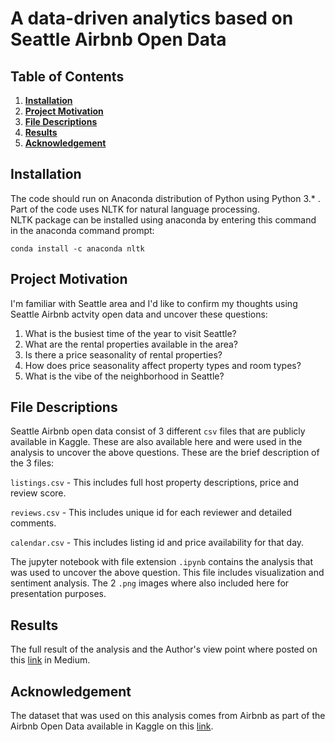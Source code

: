 # A data-driven analytics based on Seattle Airbnb Open Data

## Table of Contents

 1. **[Installation](https://github.com/vgacutan/Airbnb/new/main?readme=1#installation)**
 2. **[Project Motivation](https://github.com/vgacutan/Airbnb/new/main?readme=1#project-motivation)**
 3. **[File Descriptions](https://github.com/vgacutan/Airbnb/new/main?readme=1#file-descriptions)**
 4. **[Results](https://github.com/vgacutan/Airbnb/new/main?readme=1#results)**
 5. **[Acknowledgement](https://github.com/vgacutan/Airbnb/new/main?readme=1#acknowledgement)**

## Installation
The code should run on Anaconda distribution of Python using Python 3.* .  Part of the code uses NLTK for natural language processing.  
NLTK package can be installed using anaconda by entering this command in the anaconda command prompt:

`conda install -c anaconda nltk`

## Project Motivation
I'm familiar with Seattle area and I'd like to confirm my thoughts using Seattle Airbnb actvity open data and uncover these questions:
  1.  What is the busiest time of the year to visit Seattle?
  2.  What are the rental properties available in the area?
  3.  Is there a price seasonality of rental properties?
  4.  How does price seasonality affect property types and room types?
  5.  What is the vibe of the neighborhood in Seattle?
  

## File Descriptions
Seattle Airbnb open data consist of 3 different `csv` files that are publicly available in Kaggle.  These are also available here and were used in the analysis
to uncover the above questions. These are the brief description of the 3 files:

  `listings.csv` - This includes full host property descriptions, price and review score.
  
  `reviews.csv` - This includes unique id for each reviewer and detailed comments.
  
  `calendar.csv` - This includes listing id and price availability for that day.
 
The jupyter notebook with file extension `.ipynb` contains the analysis that was used to uncover the above question.  This file includes visualization and sentiment analysis.
The 2 `.png` images where also included here for presentation purposes.

## Results
The full result of the analysis and the Author's view point where posted on this [link]() in Medium.

## Acknowledgement
The dataset that was used on this analysis comes from Airbnb as part of the Airbnb Open Data available in Kaggle on this [link](https://www.kaggle.com/airbnb/seattle).
